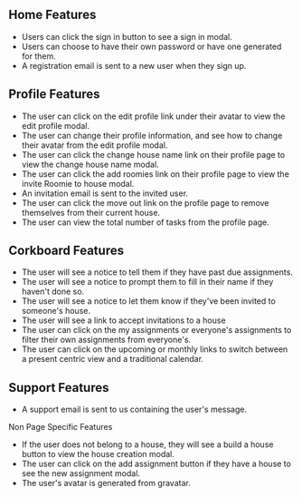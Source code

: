 ## Home Features
* Users can click the sign in button to see a sign in modal.
* Users can choose to have their own password or have one generated for them.
* A registration email is sent to a new user when they sign up.

## Profile Features
* The user can click on the edit profile link under their avatar to view the edit profile modal.
* The user can change their profile information, and see how to change their avatar from the edit profile modal.
* The user can click the change house name link on their profile page to view the change house name modal.
* The user can click the add roomies link on their profile page to view the invite Roomie to house modal.
* An invitation email is sent to the invited user.
* The user can click the move out link on the profile page to remove themselves from their current house.
* The user can view the total number of tasks from the profile page.

## Corkboard Features
* The user will see a notice to tell them if they have past due assignments.
* The user will see a notice to prompt them to fill in their name if they haven't done so.
* The user will see a notice to let them know if they've been invited to someone's house.
* The user will see a link to accept invitations to a house
* The user can click on the my assignments or everyone's assignments to filter their own assignments from everyone's.
* The user can click on the upcoming or monthly links to switch between a present centric view and a traditional calendar.

## Support Features
* A support email is sent to us containing the user's message.

Non Page Specific Features
* If the user does not belong to a house, they will see a build a house button to view the house creation modal.
* The user can click on the add assignment button if they have a house to see the new assignment modal.
* The user's avatar is generated from gravatar.